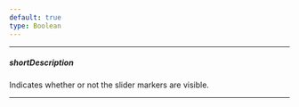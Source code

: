 ```yaml
---
default: true
type: Boolean
---
```

---
##### shortDescription
Indicates whether or not the slider markers are visible.

---
